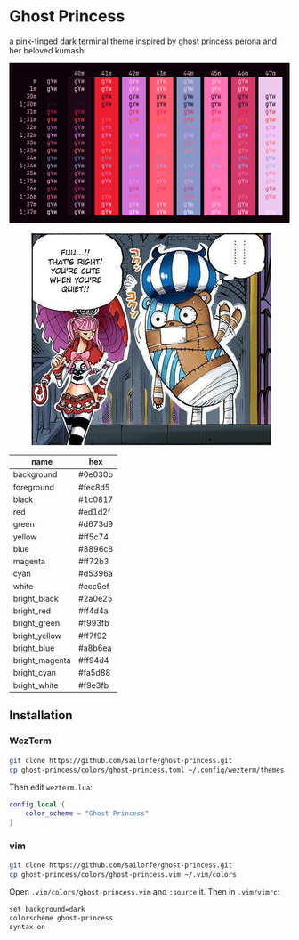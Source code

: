 # Ghost Princess

a pink-tinged dark terminal theme inspired by ghost princess perona and her beloved kumashi

<div align="center">

![ghost princess](assets/bash.png)
![thriller bark](assets/op-thriller-bark.png)

</div>

| name           | hex     |
| -------------- | ------- |
| background     | #0e030b |
| foreground     | #fec8d5 |
| black          | #1c0817 |
| red            | #ed1d2f |
| green          | #d673d9 |
| yellow         | #ff5c74 |
| blue           | #8896c8 |
| magenta        | #ff72b3 |
| cyan           | #d5396a |
| white          | #ecc9ef |
| bright_black   | #2a0e25 |
| bright_red     | #ff4d4a |
| bright_green   | #f993fb |
| bright_yellow  | #ff7f92 |
| bright_blue    | #a8b6ea |
| bright_magenta | #ff94d4 |
| bright_cyan    | #fa5d88 |
| bright_white   | #f9e3fb |

## Installation

### WezTerm

```sh
git clone https://github.com/sailorfe/ghost-princess.git
cp ghost-princess/colors/ghost-princess.toml ~/.config/wezterm/themes
```

Then edit `wezterm.lua`:

```lua
config.local {
    color_scheme = "Ghost Princess"
}
```

### vim

```sh
git clone https://github.com/sailorfe/ghost-princess.git
cp ghost-princess/colors/ghost-princess.vim ~/.vim/colors
```
Open `.vim/colors/ghost-princess.vim` and `:source` it. Then in `.vim/vimrc`:

```vim
set background=dark
colorscheme ghost-princess
syntax on
```
